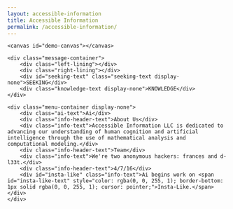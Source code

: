 ```yaml
---
layout: accessible-information
title: Accessible Information
permalink: /accessible-information/
---
```


<div id="large-header" class="large-header">
	
	<canvas id="demo-canvas"></canvas>

	<div class="message-container">
		<div class="left-lining"></div>
		<div class="right-lining"></div>
		<div id="seeking-text" class="seeking-text display-none">SEEKING</div>
		<div class="knowledge-text display-none">KNOWLEDGE</div>
	</div>

</div>


<div class="top-tv-screen display-none"></div>
<div class="bottom-tv-screen display-none"></div>
		
<div class="info-container display-none">
					
	<div class="menu-container display-none">	
		<div class="ai-text">Ai</div>
		<div class="info-header-text">About Us</div>
		<div class="info-text">Accessible Information LLC is dedicated to advancing our understanding of human cognition and artificial intelligence through the use of mathematical analysis and computational modeling.</div>
		<div class="info-header-text">Team</div>
		<div class="info-text">We're two anonymous hackers: frances and d-l33t.</div>
		<div class="info-header-text">4/7/16</div>
		<div id="insta-like" class="info-text">Ai begins work on <span id="insta-like-text" style="color: rgba(0, 0, 255, 1); border-bottom: 1px solid rgba(0, 0, 255, 1); cursor: pointer;">Insta-Like.</span></div>
	</div>

</div>


<script src="js/TweenLite.min.js"></script>
<script src="js/EasePack.min.js"></script>
<script src="js/rAF.js"></script>
<script src="js/synapses.js"></script>
<script src="js/ai.js"></script>
<script src="js/fastclick.js"></script>

<script>
	new Ai();
</script>

</body>
</html>
